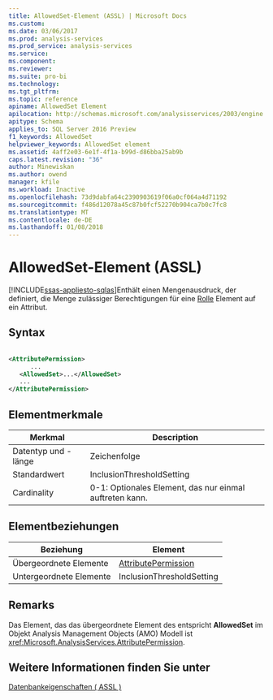 ```yaml
---
title: AllowedSet-Element (ASSL) | Microsoft Docs
ms.custom: 
ms.date: 03/06/2017
ms.prod: analysis-services
ms.prod_service: analysis-services
ms.service: 
ms.component: 
ms.reviewer: 
ms.suite: pro-bi
ms.technology: 
ms.tgt_pltfrm: 
ms.topic: reference
apiname: AllowedSet Element
apilocation: http://schemas.microsoft.com/analysisservices/2003/engine
apitype: Schema
applies_to: SQL Server 2016 Preview
f1_keywords: AllowedSet
helpviewer_keywords: AllowedSet element
ms.assetid: 4aff2e03-6e1f-4f1a-b99d-d86bba25ab9b
caps.latest.revision: "36"
author: Minewiskan
ms.author: owend
manager: kfile
ms.workload: Inactive
ms.openlocfilehash: 73d9dabfa64c2390903619f06a0cf064a4d71192
ms.sourcegitcommit: f486d12078a45c87b0fcf52270b904ca7b0c7fc8
ms.translationtype: MT
ms.contentlocale: de-DE
ms.lasthandoff: 01/08/2018
---
```

# <a name="allowedset-element-assl"></a>AllowedSet-Element (ASSL)
[!INCLUDE[ssas-appliesto-sqlas](../../../includes/ssas-appliesto-sqlas.md)]Enthält einen Mengenausdruck, der definiert, die Menge zulässiger Berechtigungen für eine [Rolle](../../../analysis-services/scripting/objects/role-element-assl.md) Element auf ein Attribut.  
  
## <a name="syntax"></a>Syntax  
  
```xml  
  
<AttributePermission>  
      ...  
   <AllowedSet>...</AllowedSet>  
   ...  
</AttributePermission>  
```  
  
## <a name="element-characteristics"></a>Elementmerkmale  
  
|Merkmal|Description|  
|--------------------|-----------------|  
|Datentyp und -länge|Zeichenfolge|  
|Standardwert|InclusionThresholdSetting|  
|Cardinality|0-1: Optionales Element, das nur einmal auftreten kann.|  
  
## <a name="element-relationships"></a>Elementbeziehungen  
  
|Beziehung|Element|  
|------------------|-------------|  
|Übergeordnete Elemente|[AttributePermission](../../../analysis-services/scripting/objects/attributepermission-element-assl.md)|  
|Untergeordnete Elemente|InclusionThresholdSetting|  
  
## <a name="remarks"></a>Remarks  
 Das Element, das das übergeordnete Element des entspricht **AllowedSet** im Objekt Analysis Management Objects (AMO) Modell ist <xref:Microsoft.AnalysisServices.AttributePermission>.  
  
## <a name="see-also"></a>Weitere Informationen finden Sie unter  
 [Datenbankeigenschaften &#40; ASSL &#41;](../../../analysis-services/scripting/properties/properties-assl.md)  
  
  
